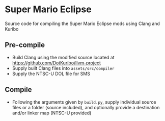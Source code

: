 # Super Mario Eclipse

Source code for compiling the Super Mario Eclipse mods using Clang and Kuribo

## Pre-compile

- Build Clang using the modified source located at https://github.com/DotKuribo/llvm-project
- Supply built Clang files into `assets/src/compiler`
- Supply the NTSC-U DOL file for SMS
 
## Compile

- Following the arguments given by `build.py`, supply individual source files or a folder (source included), and optionally provide a destination and/or linker map (NTSC-U provided)

